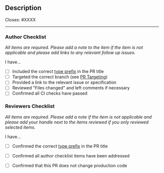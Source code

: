 ## Description

Closes: #XXXX

<!-- Add a description of the changes that this PR introduces and the files that
are the most critical to review. -->

---

### Author Checklist

*All items are required. Please add a note to the item if the item is not applicable and
please add links to any relevant follow up issues.*

I have...

- [ ] Included the correct [type prefix](https://github.com/commitizen/conventional-commit-types/blob/v3.0.0/index.json) in the PR title
- [ ] Targeted the correct branch (see [PR Targeting](https://github.com/govgen/govgen/blob/main/CONTRIBUTING.md#pr-targeting))
- [ ] Provided a link to the relevant issue or specification
- [ ] Reviewed "Files changed" and left comments if necessary <!-- relevant if the changes are not obvious -->
- [ ] Confirmed all CI checks have passed

### Reviewers Checklist

*All items are required. Please add a note if the item is not applicable and please add
your handle next to the items reviewed if you only reviewed selected items.*

I have...

- [ ] Confirmed the correct [type prefix](https://github.com/commitizen/conventional-commit-types/blob/v3.0.0/index.json) in the PR title
- [ ] Confirmed all author checklist items have been addressed
- [ ] Confirmed that this PR does not change production code <!-- e.g., updating tests -->

